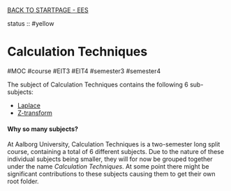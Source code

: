 [BACK TO STARTPAGE - EES](../BACK%20TO%20STARTPAGE%20-%20EES.md)

status :: #yellow

# Calculation Techniques

\#MOC #course #EIT3 #EIT4 #semester3 #semester4

The subject of Calculation Techniques contains the following 6 sub-subjects:

* [Laplace](Laplace.md)
* [Z-transform](Z-transform.md)

#### Why so many subjects?

At Aalborg University, Calculation Techniques is a two-semester long split course, containing a total of 6 different subjects. Due to the nature of these individual subjects being smaller, they will for now be grouped together under the name *Calculation Techniques*. At some point there might be significant contributions to these subjects causing them to get their own root folder.

